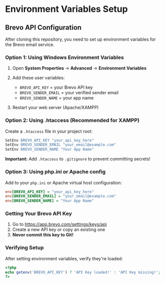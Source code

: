 # Environment Variables Setup

## Brevo API Configuration

After cloning this repository, you need to set up environment variables for the Brevo email service.

### Option 1: Using Windows Environment Variables

1. Open **System Properties** → **Advanced** → **Environment Variables**
2. Add these user variables:
   - `BREVO_API_KEY` = your Brevo API key
   - `BREVO_SENDER_EMAIL` = your verified sender email
   - `BREVO_SENDER_NAME` = your app name

3. Restart your web server (Apache/XAMPP)

### Option 2: Using .htaccess (Recommended for XAMPP)

Create a `.htaccess` file in your project root:

```apache
SetEnv BREVO_API_KEY "your_api_key_here"
SetEnv BREVO_SENDER_EMAIL "your_email@example.com"
SetEnv BREVO_SENDER_NAME "Your App Name"
```

**Important:** Add `.htaccess` to `.gitignore` to prevent committing secrets!

### Option 3: Using php.ini or Apache config

Add to your `php.ini` or Apache virtual host configuration:

```ini
env[BREVO_API_KEY] = "your_api_key_here"
env[BREVO_SENDER_EMAIL] = "your_email@example.com"
env[BREVO_SENDER_NAME] = "Your App Name"
```

### Getting Your Brevo API Key

1. Go to https://app.brevo.com/settings/keys/api
2. Create a new API key or copy an existing one
3. **Never commit this key to Git!**

### Verifying Setup

After setting environment variables, verify they're loaded:

```php
<?php
echo getenv('BREVO_API_KEY') ? 'API Key loaded!' : 'API Key missing!';
?>
```
